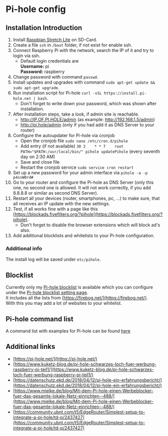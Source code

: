 # Pi-hole config

## Installation Introduction

1. Install [Raspbian Stretch Lite](https://www.raspberrypi.org/downloads/raspbian/) on SD-Card.  
2. Create a file `ssh` in `/boot` folder, if not exist for enable ssh.  
3. Connect Raspberry Pi with the network, search the IP of it and try to login via ssh.  
    - Default login credentials are  
      **Username:** pi  
      **Password:** raspberry  
4. Change password with command `passwd`.  
5. Install updates and upgrades with command `sudo apt-get update && sudo apt-get upgrade`.  
6. Run installation script for Pi-hole `curl -sSL https://install.pi-hole.net | bash`.  
    - Don't forget to write down your password, which was shown after installation.
7. After installation steps, take a look, if admin site is reachable.
    - http://IP.OF.PI.HOLE/admin (as example: http://192.168.1.5/admin)
    - http://pi.hole/admin (only if you had add it as DNS Server to your router)
8. Configure the autoupdater for Pi-hole via cronjob  
    - Open the cronjob file `sudo nano /etc/cron.d/pihole` 
    - Add entry (if not available) `30 2    * * 7    root    PATH="$PATH:/usr/local/bin/" pihole updatePihole` (every seventh day on 2:30 AM)  
    - Save and close file
    - Restart the cronjob service `sudo service cron restart`  
9. Set up a new password for your admin interface via `pihole -a -p p4ssW0rd#`
8. Go to your router and configure the Pi-hole as DNS Server (only this one, no second one is allowed. It will not work correctly, if you add 8.8.8.8 or similar as second DNS Server).
9. Restart all your devices (router, smartphones, pc, ...) to make sure, that all receives an IP update with the new settings.
10. Test, if all works fine with a page like this [https://blockads.fivefilters.org/?pihole](https://blockads.fivefilters.org/?pihole).
    - Don't forget to disable the browser extensions which will block ad's also.
11. Add additional blocklists and whitelists to your Pi-hole configuration.

### Additional info

The install log will be saved under `etc/pihole`.

## Blocklist

Currently only my [Pi-hole blocklist](/blocklist.txt) is available which you can configure under the [Pi-hole blocklist setting page](http://pi.hole/admin/settings.php?tab=blocklists).  
It includes all the lists from [https://firebog.net/](https://firebog.net/).  
With this you may add a lot of websites to your whitelist.  

## Pi-hole command list

A command list with examples for Pi-hole can be found [here](https://discourse.pi-hole.net/t/the-pihole-command-with-examples/738)

## Additional links

- [https://pi-hole.net/](https://pi-hole.net/)  
- [https://www.kuketz-blog.de/pi-hole-schwarzes-loch-fuer-werbung-raspberry-pi-teil1/](https://www.kuketz-blog.de/pi-hole-schwarzes-loch-fuer-werbung-raspberry-pi-teil1/)  
- [https://datenschutz.ekd.de/2018/04/12/pi-hole-ein-erfahrungsbericht/](https://datenschutz.ekd.de/2018/04/12/pi-hole-ein-erfahrungsbericht/)  
- [https://www.mielke.de/blog/Mit-dem-Pi-hole-einen-Werbeblocker-fuer-das-gesamte-lokale-Netz-einrichten--488/](https://www.mielke.de/blog/Mit-dem-Pi-hole-einen-Werbeblocker-fuer-das-gesamte-lokale-Netz-einrichten--488/)  
- [https://community.ubnt.com/t5/EdgeRouter/Simplest-setup-to-integrate-a-pi-hole/td-p/2437427](https://community.ubnt.com/t5/EdgeRouter/Simplest-setup-to-integrate-a-pi-hole/td-p/2437427)  
